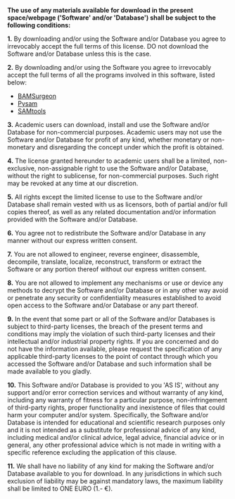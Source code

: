 **The use of any materials available for download in the present space/webpage ('Software'
and/or 'Database') shall be subject to the following conditions:**

**1.** By downloading and/or using the Software and/or Database you agree to irrevocably accept the full
terms of this license. DO not download the Software and/or Database unless this is the case.

**2.** By downloading and/or using the Software you agree to irrevocably accept the full terms of all the
programs involved in this software, listed below:

* [BAMSurgeon](https://github.com/adamewing/bamsurgeon/blob/master/LICENSE.txt)
* [Pysam](https://github.com/pysam-developers/pysam/blob/master/htslib/LICENSE)
* [SAMtools](https://github.com/samtools/samtools/blob/develop/LICENSE)

**3.** Academic users can download, install and use the Software and/or Database for non-commercial
purposes. Academic users may not use the Software and/or Database for profit of any kind, whether
monetary or non-monetary and disregarding the concept under which the profit is obtained.

**4.** The license granted hereunder to academic users shall be a limited, non-exclusive, non-assignable
right to use the Software and/or Database, without the right to sublicense, for non-commercial
purposes. Such right may be revoked at any time at our discretion.

**5.** All rights except the limited license to use to the Software and/or Database shall remain vested with
us as licensors, both of partial and/or full copies thereof, as well as any related documentation and/or
information provided with the Software and/or Database.

**6.** You agree not to redistribute the Software and/or Database in any manner without our express
written consent.

**7.** You are not allowed to engineer, reverse engineer, disassemble, decompile, translate, localize,
reconstruct, transform or extract the Software or any portion thereof without our express written
consent.

**8.** You are not allowed to implement any mechanisms or use or device any methods to decrypt the
Software and/or Database or in any other way avoid or penetrate any security or confidentiality
measures established to avoid open access to the Software and/or Database or any part thereof.

**9.** In the event that some part or all of the Software and/or Databases is subject to third-party licenses,
the breach of the present terms and conditions may imply the violation of such third-party licenses and
their intellectual and/or industrial property rights. If you are concerned and do not have the information
available, please request the specification of any applicable third-party licenses to the point of contact
through which you accessed the Software and/or Database and such information shall be made
available to you gladly.

**10.** This Software and/or Database is provided to you 'AS IS', without any support and/or error
correction services and without warranty of any kind, including any warranty of fitness for a particular
purpose, non-infringement of third-party rights, proper functionality and inexistence of files that could
harm your computer and/or system. Specifically, the Software and/or Database is intended for
educational and scientific research purposes only and it is not intended as a substitute for professional
advice of any kind, including medical and/or clinical advice, legal advice, financial advice or in general,
any other professional advice which is not made in writing with a specific reference excluding the
application of this clause.

**11.** We shall have no liability of any kind for making the Software and/or Database available to you for
download. In any jurisdictions in which such exclusion of liability may be against mandatory laws, the
maximum liability shall be limited to ONE EURO (1.- €).

